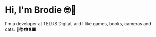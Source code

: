 
<h1>Hi, I'm Brodie 🤓🌈</h1>
<p>I'm a developer at TELUS Digital, and I like games, books, cameras and cats. 🎲📚📷🐈‍⬛</p>
